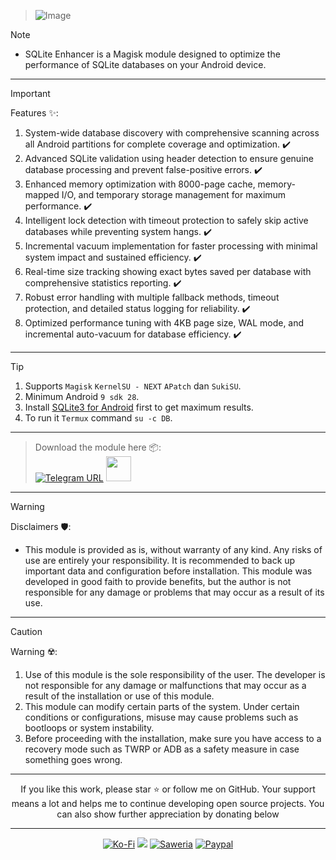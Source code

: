 > ![Image](https://github.com/user-attachments/assets/0c18c5d4-f406-40bc-a102-bc00dbc38279)

> [!NOTE]
> - SQLite Enhancer is a Magisk module designed to optimize the performance of SQLite databases on your Android device.
<hr/>

> [!IMPORTANT]
> Features ✨:
> 1. System-wide database discovery with comprehensive scanning across all Android partitions for complete coverage and optimization. ✔️
> 2. Advanced SQLite validation using header detection to ensure genuine database processing and prevent false-positive errors. ✔️
> 3. Enhanced memory optimization with 8000-page cache, memory-mapped I/O, and temporary storage management for maximum performance. ✔️
> 4. Intelligent lock detection with timeout protection to safely skip active databases while preventing system hangs. ✔️
> 5. Incremental vacuum implementation for faster processing with minimal system impact and sustained efficiency. ✔️
> 6. Real-time size tracking showing exact bytes saved per database with comprehensive statistics reporting. ✔️
> 7. Robust error handling with multiple fallback methods, timeout protection, and detailed status logging for reliability. ✔️
> 8. Optimized performance tuning with 4KB page size, WAL mode, and incremental auto-vacuum for database efficiency. ✔️
<hr/>

> [!TIP]
> 1. Supports `Magisk` `KernelSU - NEXT` `APatch` dan `SukiSU`.
> 2. Minimum Android `9 sdk 28`.
> 3. Install [SQLite3 for Android](https://github.com/DEMONICCA/SQLite3-for-Android.git) first to get maximum results.
> 4. To run it `Termux` command `su -c DB`.
<hr/>

> Download the module here 📦:                  
> [![Telegram URL](https://img.shields.io/badge/Telegram-Join-2CA5E?style=social&logo=telegram)](https://t.me/modulkuntul)
> <img src="https://github.com/Anmol-Baranwal/Cool-GIFs-For-GitHub/assets/74038190/34376b0e-4ae2-4278-9d3d-82e8016a87d6" width="40">&nbsp;
<hr/>

> [!WARNING]
> Disclaimers 🛡️:
> - This module is provided as is, without warranty of any kind. Any risks of use are entirely your responsibility. It is recommended to back up important data and configuration before installation. This module was developed in good faith to provide benefits, but the author is not responsible for any damage or problems that may occur as a result of its use.
<hr/>

> [!CAUTION]
> Warning ☢️:
> 1. Use of this module is the sole responsibility of the user. The developer is not responsible for any damage or malfunctions that may occur as a result of the installation or use of this module.
> 2. This module can modify certain parts of the system. Under certain conditions or configurations, misuse may cause problems such as bootloops or system instability.
> 3. Before proceeding with the installation, make sure you have access to a recovery mode such as TWRP or ADB as a safety measure in case something goes wrong.
<hr/>

<div align="center">
If you like this work, please star ⭐ or follow me on GitHub.
Your support means a lot and helps me to continue developing open source projects.
You can also show further appreciation by donating below
<div align="center">
<hr/>

[![Ko-Fi](https://img.shields.io/badge/Ko--fi-F16061?style=for-the-badge&logo=ko-fi&logoColor=white)](https://ko-fi.com/illumi666)
[![](https://img.shields.io/badge/-Trakteer-red?style=for-the-badge)](https://trakteer.id/demonica/tip)
[![Saweria](https://img.shields.io/badge/-Saweria-yellow?style=for-the-badge&logoColor=white)](https://saweria.co/DEMONICA)
[![Paypal](https://img.shields.io/badge/Paypal-blue?style=for-the-badge&logoColor=white)](https://www.paypal.com/paypalme/faniadittiya)